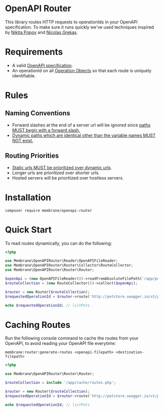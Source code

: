 # OpenAPI Router

This library routes HTTP requests to operationIds in your OpenAPI specification.
To make sure it runs quickly we've used techniques inspired
by [Nikita Popov](https://www.npopov.com/2014/02/18/Fast-request-routing-using-regular-expressions.html)
and [Nicolas Grekas](https://nicolas-grekas.medium.com/making-symfonys-router-77-7x-faster-1-2-958e3754f0e1).

# Requirements

- A valid [OpenAPI specification](https://github.com/OAI/OpenAPI-Specification#readme).
- An operationId on all [Operation Objects](https://spec.openapis.org/oas/v3.1.0#operation-object) so that each route is uniquely identifiable.

# Rules

## Naming Conventions

- Forward slashes at the end of a server url will be ignored since [paths MUST begin with a forward slash.](https://spec.openapis.org/oas/v3.1.0#paths-object)
- [Dynamic paths which are identical other than the variable names MUST NOT exist.](https://spec.openapis.org/oas/v3.1.0#paths-object)

## Routing Priorities

- [Static urls MUST be prioritized over dynamic urls](https://spec.openapis.org/oas/v3.1.0#paths-object).
- Longer urls are prioritized over shorter urls.
- Hosted servers will be prioritized over hostless servers.

# Installation

```text
composer require membrane/openapi-router
```

# Quick Start

To read routes dynamically, you can do the following:

```php
<?php

use Membrane\OpenAPIRouter\Reader\OpenAPIFileReader;
use Membrane\OpenAPIRouter\Router\Collector\RouteCollector;
use Membrane\OpenAPIRouter\Router\Router;

$openApi = (new OpenAPIFileReader())->readFromAbsoluteFilePath('/app/petstore.yaml');
$routeCollection = (new RouteCollector())->collect($openApi);

$router = new Router($routeCollection);
$requestedOperationId = $router->route('http://petstore.swagger.io/v1/pets', 'get');

echo $requestedOperationId; // listPets
```

# Caching Routes

Run the following console command to cache the routes from your OpenAPI, to avoid reading your OpenAPI file everytime:

```text
membrane:router:generate-routes <openapi-filepath> <destination-filepath>
```


```php
<?php

use Membrane\OpenAPIRouter\Router\Router;

$routeCollection = include '/app/cache/routes.php';

$router = new Router($routeCollection);
$requestedOperationId = $router->route('http://petstore.swagger.io/v1/pets', 'get');

echo $requestedOperationId; // listPets
```
